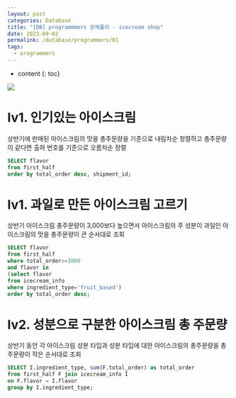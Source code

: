```yaml
---
layout: post
categories: Database
title: "[DB] programmmers 문제풀이 - icecream shop"
date: 2023-09-02
permalink: /database/programmers/01
tags:
  - programmers
---
```

* content
{: toc}

![](../uml/ea060f76ac807f48b1bf41fb500d7e1c.uml)



# lv1. 인기있는 아이스크림
상반기에 판매된 아이스크림의 맛을 총주문량을 기준으로 내림차순 정렬하고 총주문량이 같다면 출하 번호를 기준으로 오름차순 정렬

```sql
SELECT flavor
from first_half
order by total_order desc, shipment_id;

 ```


# lv1. 과일로 만든 아이스크림 고르기
상반기 아이스크림 총주문량이 3,000보다 높으면서 아이스크림의 주 성분이 과일인 아이스크림의 맛을 총주문량이 큰 순서대로 조회

```sql
SELECT flavor
from first_half
where total_order>=3000
and flavor in
(select flavor
from icecream_info
where ingredient_type='fruit_based')
order by total_order desc;

```


# lv2. 성분으로 구분한 아이스크림 총 주문량
상반기 동안 각 아이스크림 성분 타입과 성분 타입에 대한 아이스크림의 총주문량을 총주문량이 작은 순서대로 조회

```sql
SELECT I.ingredient_type, sum(F.total_order) as total_order
from first_half F join icecream_info I
on F.flavor = I.flavor
group by I.ingredient_type;
```

